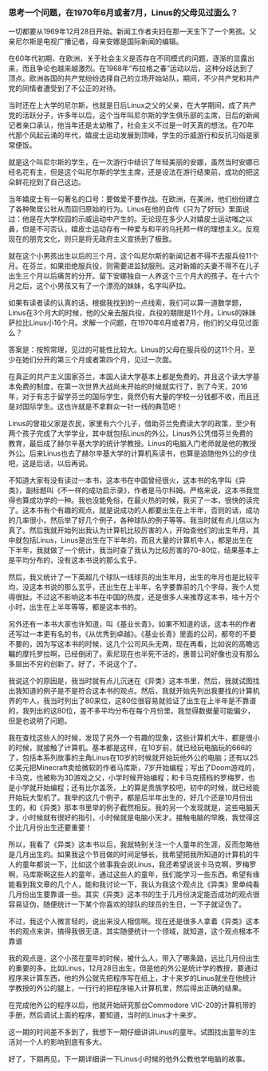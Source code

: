 ### 思考一个问题，在1970年6月或者7月，Linus的父母见过面么？
一切都要从1969年12月28日开始。新闻工作者夫妇在那一天生下了一个男孩。父亲尼尔斯是电视广播记者，母亲安娜是国际新闻的编辑。

在60年代初期，在欧洲，关于社会主义是否存在不同模式的问题，逐渐的显露出来，而且争论也越来越激烈。在1968年“布拉格之春”运动以后，这种分歧达到了顶点。欧洲各国的共产党纷纷选择自己的立场开始站队，期间，不少共产党和共产党的同情者遭受到了不公正的对待。

当时还在上大学的尼尔斯，也就是日后Linux之父的父亲，在大学期间，成了共产党的活跃分子，许多年以后，这个当年叫尼尔斯的学生俱乐部的主席，日后的新闻记者亲口承认，他当年还是太幼稚了，社会主义不过是一时天真的想法。在70年代那个风起云涌的年代，嬉皮士运动发展到顶峰，学生的示威游行和反抗习俗是家常便饭。

就是这个叫尼尔斯的学生，在一次游行中结识了年轻美丽的安娜，虽然当时安娜已经名花有主，但是这个叫尼尔斯的学生主席，还是设法在游行结束前，成功的把这朵鲜花挖到了自己这边。

当年嬉皮士有一句著名的口号：要做爱不要作战。在欧洲，在美洲，他们纷纷建立了各种聚居公社从而回归原始的行为。Linus在他的自传《只为了好玩》里面说过：他是在大学校园的示威运动中产生的。无论现在多少人对嬉皮士运动嗤之以鼻，但是不可否认，嬉皮士运动存有一种爱与和平的乌托邦一样的理想主义。反观现在的朋克文化，则只是将无政府主义宣扬到了极致。

就在这个小男孩出生以后的三个月，这个叫尼尔斯的新闻记者不得不去服兵役11个月。在芬兰，如果拒绝服兵役，则需要进监狱服刑。这对新婚的夫妻不得不在儿子出生三个月以后痛苦的分开。留下安娜独自一人养这个三个月大的孩子。在十六个月之后，这个小男孩又有了一个漂亮的妹妹，名字叫萨拉。

如果有读者读的认真的话，根据我找到的一点线索，我们可以算一道数学题，Linus在3个月大的时候，他的父亲去服兵役，兵役的期限是11个月，Linus的妹妹萨拉比Linus小16个月。求解一个问题，在1970年6月或者7月，他们的父母见过面么？

答案是：按照常理，见过的可能性比较大。Linus的父母在服兵役的这11个月，至少在她们分开的第三个月或者第四个月，见过一次面。

在真正的共产主义国家芬兰，本国人读大学基本上都是免费的。并且这个读大学基本免费的制度，在第一次世界大战尚未开始的时候就实行了，到了今天，2016年，对于有志于留学芬兰的国际学生，竟然仍有大量的学校一分钱都不收，而且还是对国际学生。这也许就是不拿群众一针一线的典范吧！

Linus的曾祖父家是农民，家里有六个儿子，借助芬兰免费读大学的政策，至少有两个孩子完成了大学学业，其中就包括Linus的外公。Linus外公凭借芬兰免费的教育，最后成了赫尔辛基大学的统计学教授。Linus的电脑入门老师就是他的教授外公。后来Linus也去了赫尔辛基大学的计算机系读书，也算是追随他外公的步伐吧，这是后话，以后再说。

不知道大家有没有读过一本书，这本书在中国曾经很火，这本书的名字叫《异类》，副标题叫《不一样的成功启示录》，作者是马尔科姆。严格来说，这本书我觉得也算成功学的一种。我也没能免俗，在最火热的时候，我买了一本，很快的读完了。这本书有个有趣的观点，就是说成功的人都要出生在上半年，否则的话，成功的几率很小，然后举了好几个例子，各种球队的例子等等。我当时就有点儿信以为真了。然后我就开始列出我认为计算机比较厉害的人，开始查他们的出生年月，其中就包括Linus，Linus是出生在下半年的，而且大量的计算机牛人，都是出生在下半年，我就做了一个统计，我当时查了我认为比较厉害的70-80位，结果基本上是平均分布的，没有这本书说的那么玄乎。

然后，我又统计了一下英超几个球队一线球员的出生年月，出生的年月也是比较平均，没这本书说的那么玄乎，还出生在上半年，名字要靠前的几个字母，我个人觉得很扯。不过这不影响这本书在中国的热度，还是很多人来推荐这本书，啥十万个小时，出生在上半年等等，都是这本书的。

另外还有一本书大家也许知道，叫《基业长青》，如果不知道的话，这本书的作者还写过一本更有名的书，《从优秀到卓越》。《基业长青》里面的公司，都夸的不要不要的，因为写这本书的时候，这几个公司风头无两，现在再看，比如说的高瞻远瞩的摩托罗拉啊，已经倒闭了。索尼现在也半死不活的，惠普公司好像也没有那么多层出不穷的创新了。好了，不说这个了。

我说这个的原因是，我当时就有点儿沉迷在《异类》这本书里，然后，我就试图找出我知道的例子是不是符合这本书的观点。然后，我就开始先列出我要找的计算机界的牛人，我当时列出了80来位，这80位很容易就验证了出生在上半年是不靠谱的，我列出的这80位，差不多平均分布在每个月份里。我觉得数据量可能偏少，但是也说明了问题。

我在查找这些人的时候，发现了另外一个有趣的现象，这些计算机大牛，都是很小的时候，就接触了计算机。基本都是这样，在10岁前，就已经玩电脑玩的666的了，包括本系列故事的主角Linus在10岁的时候就开始玩他外公的电脑；还有以25亿美元把Minecraft卖给微软的作者马库斯，7岁开始编程；写出了Doom游戏的，卡马克，也被称为3D游戏之父，小学时候开始编程；和卡马克搭档的罗梅罗，也是小学就开始编程；还有比尔盖茨，上的算是贵族学校吧，初中的时候，就已经能开始玩大型机了。我举的这几个例子，都是后半年出生的，好几个还是10月份出生的，和《异类》那本书里举的例子截然相反。我的另一个发现就是，这些电脑天才，小时候就有很好的指引，小时候就是电脑小天才。接触电脑的早晚，我觉得这个比几月份出生还要重要！

所以，我看了《异类》这本书以后，我就特别关注一个人童年的生涯，反而忽略他是几月出生的。如果我这个节目做的时间足够长，我希望把我所知道的计算机的牛人的童年都说一下，比如这个故事我会说Linus，我还希望说说卡马克啊，罗梅罗啊，马库斯啊这些人的童年，通过这些人的童年，我们能学习一些东西。希望有缘能看到我文章的几个人，能和我讨论一下，我认为我这个观点比《异类》里单纯看几月份出生要靠谱一些。其实《异类》这本书的生于几月份决定能否成功的观点很容易证伪，随便统计一下某个你喜欢的球队的球员的生日，一下子就证伪了。

不过，我这个人微言轻的，说出来没人相信啊。现在还是很多人拿着《异类》这本书的观点来讲，搞得我很无语，其实随便统计一个领域，就知道，这个观点根本不靠谱

我的观点是，这个小孩在童年的时候，被什么人，带入了哪条路，远比几月份出生的重要的多。比如Linus，12月28日出生，但是他的外公是统计学的教授，要通过程序来计算东西，他的外公就先把程序写在纸上，才十来岁的Linus就坐在他统计学教授的外公的腿上，一行行的把程序输入计算机里，然后得出正确的结果。

在完成他外公的程序以后，他就开始研究那台Commodore VIC-20的计算机带的手册，然后调试上面的程序，要知道，当时的Linus才十来岁。

这一期的时间差不多到了，我想下一期仔细讲讲Linus的童年。试图找出童年的生活对一个人的影响到底有多大。

好了，下期再见，下一期详细讲一下Linus小时候的他外公教他学电脑的故事。
